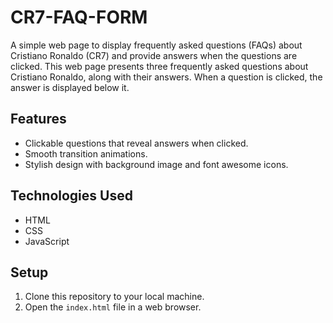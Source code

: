 # CR7-FAQ-FORM
A simple web page to display frequently asked questions (FAQs) about Cristiano Ronaldo (CR7) and provide answers when the questions are clicked.
This web page presents three frequently asked questions about Cristiano Ronaldo, along with their answers. When a question is clicked, the answer is displayed below it.

## Features

- Clickable questions that reveal answers when clicked.
- Smooth transition animations.
- Stylish design with background image and font awesome icons.

## Technologies Used

- HTML
- CSS
- JavaScript

## Setup

1. Clone this repository to your local machine.
2. Open the `index.html` file in a web browser.


